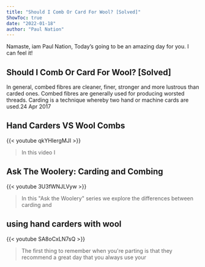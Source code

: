 ```yaml
---
title: "Should I Comb Or Card For Wool? [Solved]"
ShowToc: true 
date: "2022-01-18"
author: "Paul Nation" 
---
```


Namaste, iam Paul Nation, Today’s going to be an amazing day for you. I can feel it!
## Should I Comb Or Card For Wool? [Solved]
In general, combed fibres are cleaner, finer, stronger and more lustrous than carded ones. Combed fibres are generally used for producing worsted threads. Carding is a technique whereby two hand or machine cards are used.24 Apr 2017

## Hand Carders VS Wool Combs
{{< youtube qkYHIergMJI >}}
>In this video I 

## Ask The Woolery: Carding and Combing
{{< youtube 3U3fWNJLVyw >}}
>In this "Ask the Woolery" series we explore the differences between carding and 

## using hand carders with wool
{{< youtube SA8oCxLN7sQ >}}
>The first thing to remember when you're parting is that they recommend a great day that you always use your 

